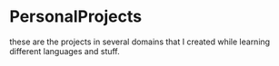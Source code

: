 # PersonalProjects
these are the projects in several domains that I created while learning different languages and stuff.
